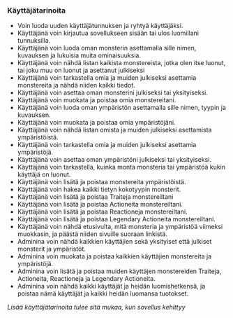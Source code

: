 ### Käyttäjätarinoita

* Voin luoda uuden käyttäjätunnuksen ja ryhtyä käyttäjäksi.
* Käyttäjänä voin kirjautua sovellukseen sisään tai ulos luomillani tunnuksilla.
* Käyttäjänä voin luoda oman monsterin asettamalla sille nimen, kuvauksen ja lukuisia muita ominaisuuksia.
* Käyttäjänä voin nähdä listan kaikista monstereista, jotka olen itse luonut, tai joku muu on luonut ja asettanut julkiseksi
* Käyttäjänä voin tarkastella omia ja muiden julkiseksi asettamia monstereita ja nähdä niiden kaikki tiedot.
* Käyttäjänä voin asettaa oman monsterini julkiseksi tai yksityiseksi.
* Käyttäjänä voin muokata ja poistaa omia monstereitani.
* Käyttäjänä voin luoda oman ympäristön asettamalla sille nimen, tyypin ja kuvauksen.
* Käyttäjänä voin muokata ja poistaa omia ympäristöjäni.
* Käyttäjänä voin nähdä listan omista ja muiden julkiseksi asettamista ympäristöistä.
* Käyttäjänä voin tarkastella omia ja muiden julkiseksi asettamia ympäristöjä.
* Käyttäjänä voin asettaa oman ympäristöni julkiseksi tai yksityiseksi.
* Käyttäjänä voin tarkastella, kuinka monta monsteria tai ympäristöä kukin käyttäjä on luonut.
* Käyttäjänä voin lisätä ja poistaa monstereita ympäristöistä.
* Käyttäjänä voin hakea kaikki tietyn kokotyypin monsterit.
* Käyttäjänä voin lisätä ja poistaa Traiteja monstereiltani
* Käyttäjänä voin lisätä ja poistaa Actioneita monstereiltani.
* Käyttäjänä voin lisätä ja poistaa Reactioneja monstereiltani.
* Käyttäjänä voin lisätä ja poistaa Legendary Actioneita monstereiltani.
* Käyttäjänä voin nähdä etusivulta, mitä monsteria ja ympäristöä viimeksi muokkasin, ja päästä niiden sivuille suoraan linkistä.
* Adminina voin nähdä kaikkien käyttäjien sekä yksityiset että julkiset monsterit ja ympäristöt.
* Adminina voin muokata ja poistaa kaikkien käyttäjien monstereita ja ympäristöjä.
* Adminina voin lisätä ja poistaa muiden käyttäjen monstereiden Traiteja, Actioneita, Reactioneja ja Legendary Actioneita.
* Adminina voin nähdä kaikki käyttäjät ja heidän luomishetkensä, ja poistaa nämä käyttäjät ja kaikki heidän luomansa tuotokset. 


*Lisää käyttäjätarinoita tulee sitä mukaa, kun sovellus kehittyy*

